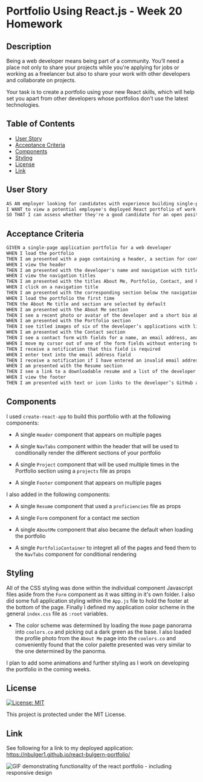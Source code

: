 # Portfolio Using React.js - Week 20 Homework

## Description

Being a web developer means being part of a community. You’ll need a place not only to share your projects while you're applying for jobs or working as a freelancer but also to share your work with other developers and collaborate on projects.

Your task is to create a portfolio using your new React skills, which will help set you apart from other developers whose portfolios don’t use the latest technologies.

## Table of Contents

- [User Story](#user-story)
- [Acceptance Criteria](#acceptance-criteria)
- [Components](#components)
- [Styling](#styling)
- [License](#license)
- [Link](#link)

## User Story

```md
AS AN employer looking for candidates with experience building single-page applications
I WANT to view a potential employee's deployed React portfolio of work samples
SO THAT I can assess whether they're a good candidate for an open position
```

## Acceptance Criteria

```md
GIVEN a single-page application portfolio for a web developer
WHEN I load the portfolio
THEN I am presented with a page containing a header, a section for content, and a footer
WHEN I view the header
THEN I am presented with the developer's name and navigation with titles corresponding to different sections of the portfolio
WHEN I view the navigation titles
THEN I am presented with the titles About Me, Portfolio, Contact, and Resume, and the title corresponding to the current section is highlighted
WHEN I click on a navigation title
THEN I am presented with the corresponding section below the navigation without the page reloading and that title is highlighted
WHEN I load the portfolio the first time
THEN the About Me title and section are selected by default
WHEN I am presented with the About Me section
THEN I see a recent photo or avatar of the developer and a short bio about them
WHEN I am presented with the Portfolio section
THEN I see titled images of six of the developer’s applications with links to both the deployed applications and the corresponding GitHub repositories
WHEN I am presented with the Contact section
THEN I see a contact form with fields for a name, an email address, and a message
WHEN I move my cursor out of one of the form fields without entering text
THEN I receive a notification that this field is required
WHEN I enter text into the email address field
THEN I receive a notification if I have entered an invalid email address
WHEN I am presented with the Resume section
THEN I see a link to a downloadable resume and a list of the developer’s proficiencies
WHEN I view the footer
THEN I am presented with text or icon links to the developer’s GitHub and LinkedIn profiles, and their profile on a third platform (Stack Overflow, Twitter)
```

## Components

I used `create-react-app` to build this portfolio with at the following components:

- A single `Header` component that appears on multiple pages

- A single `NavTabs` component within the header that will be used to conditionally render the different sections of your portfolio

- A single `Project` component that will be used multiple times in the Portfolio section using a `projects` file as props

- A single `Footer` component that appears on multiple pages

I also added in the following components:

- A single `Resume` component that used a `proficiencies` file as props

- A single `Form` component for a contact me section

- A single `AboutMe` component that also became the default when loading the portfolio

- A single `PortfolioContainer` to integret all of the pages and feed them to the `NavTabs` component for conditional rendering

## Styling

All of the CSS styling was done within the individual component Javascript files aside from the `Form` component as it was sitting in it's own folder. I also did some full application styling within the `App.js` file to hold the footer at the bottom of the page. Finally I defined my application color scheme in the general `index.css` file as `:root` variables.

- The color scheme was determined by loading the `Home` page panorama into `coolors.co` and picking out a dark green as the base. I also loaded the profile photo from the `About Me` page into the `coolors.co` and conveniently found that the color palette presented was very similar to the one determined by the panorma.

I plan to add some animations and further styling as I work on developing the portfolio in the coming weeks.

## License

[![License: MIT](https://img.shields.io/badge/License-MIT-yellow.svg)](https://opensource.org/licenses/MIT)

This project is protected under the MIT License.

## Link

See following for a link to my deployed application: https://nbulger1.github.io/react-bulgern-portfolio/

![GIF demonstrating functionality of the react portfolio - including responsive design](./src/images/react-demo.gif)
